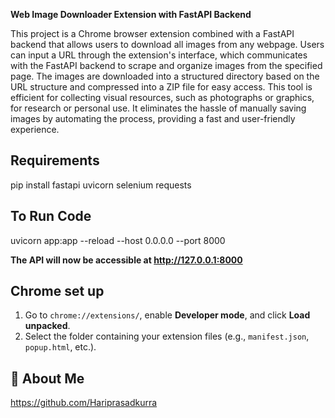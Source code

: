 **Web Image Downloader Extension with FastAPI Backend**

This project is a Chrome browser extension combined with a FastAPI backend that allows users to download all images from any webpage. Users can input a URL through the extension's interface, which communicates with the FastAPI backend to scrape and organize images from the specified page. The images are downloaded into a structured directory based on the URL structure and compressed into a ZIP file for easy access. This tool is efficient for collecting visual resources, such as photographs or graphics, for research or personal use. It eliminates the hassle of manually saving images by automating the process, providing a fast and user-friendly experience.








## Requirements

pip install fastapi uvicorn selenium requests

## To Run Code

uvicorn app:app --reload --host 0.0.0.0 --port 8000


**The API will now be accessible at http://127.0.0.1:8000**
## Chrome set up

1. Go to `chrome://extensions/`, enable **Developer mode**, and click **Load unpacked**.  
2. Select the folder containing your extension files (e.g., `manifest.json`, `popup.html`, etc.).
## 🚀 About Me
https://github.com/Hariprasadkurra